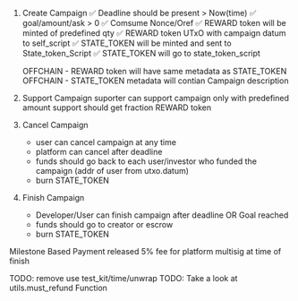 1. Create Campaign
   ✅ Deadline should be present > Now(time)
   ✅ goal/amount/ask > 0
   ✅ Comsume Nonce/Oref
   ✅ REWARD token will be minted of predefined qty
   ✅ REWARD token UTxO with campaign datum to self_script
   ✅ STATE_TOKEN will be minted and sent to State_token_Script
   ✅ STATE_TOKEN will go to state_token_script

   OFFCHAIN - REWARD token will have same metadata as STATE_TOKEN
   OFFCHAIN - STATE_TOKEN metadata will contian Campaign description

2. Support Campaign
   suporter can support campaign only with predefined amount
   support should get fraction REWARD token

3. Cancel Campaign

   - user can cancel campaign at any time
   - platform can cancel after deadline
   - funds should go back to each user/investor who funded the campaign (addr of user from utxo.datum)
   - burn STATE_TOKEN

4. Finish Campaign
   - Developer/User can finish campaign after deadline OR Goal reached
   - funds should go to creator or escrow
   - burn STATE_TOKEN

Milestone Based Payment released
5% fee for platform
multisig at time of finish

TODO: remove use test_kit/time/unwrap
TODO: Take a look at utils.must_refund Function
